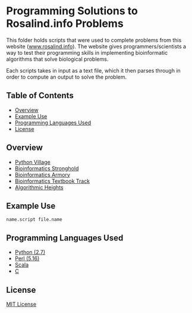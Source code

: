 # Programming Solutions to Rosalind.info Problems

This folder holds scripts that were used to complete problems from this website
(www.rosalind.info). The website gives programmers/scientists a way to test
their programming skills in implementing bioinformatic algorithms that solve
biological problems.

Each scripts takes in input as a text file, which it then parses through in
order to compute an output to solve the problem.

## Table of Contents

- [Overview](#overview)
- [Example Use](#example-use)
- [Programming Languages Used](#programming-languages-used)
- [License](#license)


## Overview

- [Python Village](python-village/)
- [Bioinformatics Stronghold](bioinformatics-stronghold/)
- [Bioinformatics Armory](bioinformatics-armory/)
- [Bioinformatics Textbook Track](textbook-track/)
- [Algorithmic Heights](algorithmic-heights/)


## Example Use

```Shell
name.script file.name
```


## Programming Languages Used

- [Python (2.7)](https://www.python.org/)
- [Perl (5.16)](https://www.perl.org/)
- [Scala](http://www.scala-lang.org/)
- [C](https://en.wikipedia.org/wiki/C_(programming_language))


## License

[MIT License](LICENSE)
